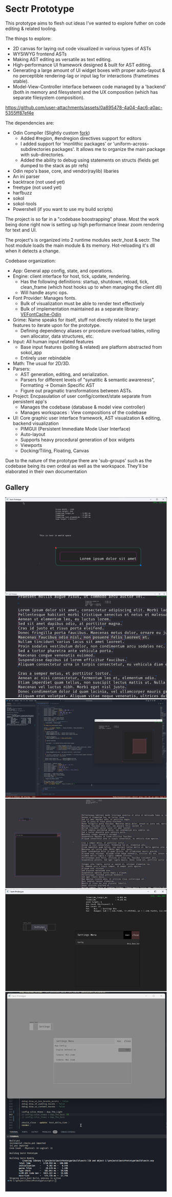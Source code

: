 # Sectr Prototype

This prototype aims to flesh out ideas I've wanted to explore futher on code editing & related tooling.

The things to explore:

* 2D canvas for laying out code visualized in various types of ASTs
* WYSIWYG frontend ASTs
* Making AST editing as versatile as text editing.
* High-performance UI framework designed & built for AST editing.
* Generating a large amount of UI widget boxes with proper auto-layout & no perceptible rendering-lag or input lag for interactions (frametimes stable).
* Model-View-Controller interface between code managed by a 'backend' (both in memory and filesystem) and the UX composition (which has separate filesystem composition).

https://github.com/user-attachments/assets/0a895478-4a04-4ac6-a0ac-5355ff87ef4e

The dependencies are:

* Odin Compiler (Slightly custom [fork](https://github.com/Ed94/Odin))
  * Added #region, #endregion directives support for editors
  * I added support for 'monlithic packages' or 'uniform-across-subdirectories packages'. It allows me to organize the main package with sub-directories.
  * Added the ability to debug using statements on structs (fields get dumped to the stack as ptr refs)
* Odin repo's base, core, and vendor(raylib) libaries
* An ini parser
* backtrace (not used yet)
* freetype (not used yet)
* harfbuzz
* sokol
* sokol-tools
* Powershell (if you want to use my build scripts)

The project is so far in a "codebase boostrapping" phase. Most the work being done right now is setting up high performance linear zoom rendering for text and UI.

The project's is organized into 2 runtime modules sectr_host & sectr.
The host module loads the main module & its memory. Hot-reloading it's dll when it detects a change.

Codebase organization:

* App: General app config, state, and operations.
* Engine: client interface for host, tick, update, rendering.
  * Has the following definitions: startup, shutdown, reload, tick, clean_frame (which host hooks up to when managing the client dll)
  * Will handle async ops.
* Font Provider: Manages fonts.
  * Bulk of visualization must be able to render text effectively
  * Bulk of implementation maintained as a separate library: [VEFontCache-Odin](https://github.com/Ed94/VEFontCache-Odin)
* Grime: Name speaks for itself, stuff not directly related to the target features to iterate upon for the prototype.
  * Defining dependency aliases or procedure overload tables, rolling own allocator, data structures, etc.
* Input: All human input related features
  * Base input features (polling & related) are platform abstracted from sokol_app
  * Entirely user rebindable
* Math: The usual for 2D/3D.
* Parsers:
  * AST generation, editing, and serialization.
  * Parsers for different levels of "synatitic & semantic awareness", Formatting -> Domain Specific AST
  * Figure out pragmatic transformations between ASTs.
* Project: Encpasulation of user config/context/state separate from persistent app's
  * Manages the codebase (database & model view controller)
  * Manages workspaces : View compositions of the codebase
* UI: Core graphic user interface framework, AST visualzation & editing, backend visualization
  * PIMGUI (Persistent Immediate Mode User Interface)
  * Auto-layout
  * Supports heavy procedural generation of box widgets
  * Viewports
  * Docking/Tiling, Floating, Canvas

Due to the nature of the prototype there are 'sub-groups' such as the codebase being its own ordeal as well as the workspace.
They'll be elaborated in their own documentation

## Gallery

![img](docs/assets/sectr_host_2024-03-09_04-30-27.png)
![img](docs/assets/sectr_host_2024-05-04_12-29-39.png)
![img](docs/assets/Code_2024-05-04_12-55-53.png)
![img](docs/assets/sectr_host_2024-05-11_22-34-15.png)
![img](docs/assets/sectr_host_2024-05-15_03-32-36.png)
![img](docs/assets/Code_2024-05-21_23-15-16.gif)
